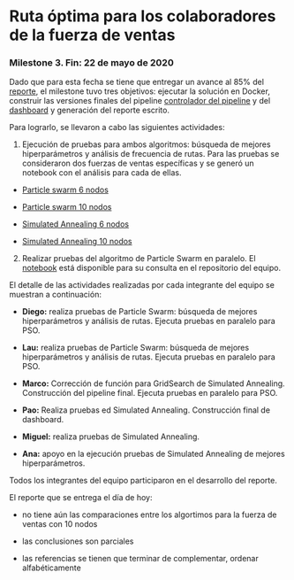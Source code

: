
Ruta óptima para los colaboradores de la fuerza de ventas
==============================

### Milestone 3. Fin: 22 de mayo de 2020

Dado que para esta fecha se tiene que entregar un avance al 85% del [reporte](https://github.com/lauragmz/proyecto-final-mno2020/tree/Marco/reports), el milestone tuvo tres objetivos: ejecutar la solución en Docker, construir las versiones finales del pipeline [controlador del pipeline](https://github.com/lauragmz/analisis-numerico-computo-cientifico/tree/mno-2020-1/proyecto_final/proyectos/equipos/equipos_1_y_4/avance3/codigo) y del [dashboard](https://tcp-dashboard.herokuapp.com/) y generación del reporte escrito. 

Para lograrlo, se llevaron a cabo las siguientes actividades: 

1. Ejecución de pruebas para ambos algoritmos: búsqueda de mejores hiperparámetros y análisis de frecuencia de rutas. Para las pruebas se consideraron dos fuerzas de ventas específicas y se generó un notebook con el análisis para cada de ellas. 

+ [Particle swarm 6 nodos](https://github.com/lauragmz/proyecto-final-mno2020/blob/master/notebooks/entrega/Analisis_ParticleSwarm_6nodos.ipynb)

+ [Particle swarm 10 nodos](https://github.com/lauragmz/proyecto-final-mno2020/blob/master/notebooks/entrega/Analisis_ParticleSwarm_10nodos.ipynb)

+ [Simulated Annealing 6 nodos](https://github.com/lauragmz/proyecto-final-mno2020/blob/master/notebooks/entrega/Analisis_Simulated_Annealing%20_6nodos-100_iter.ipynb)

+ [Simulated Annealing 10 nodos](https://github.com/lauragmz/proyecto-final-mno2020/blob/master/notebooks/entrega/Analisis_Simulated_Annealing%20_10nodos-100_iter.ipynb)


2. Realizar pruebas del algoritmo de Particle Swarm en paralelo. El [notebook](https://github.com/lauragmz/proyecto-final-mno2020/blob/master/notebooks/entrega/Analisis_ParticleSwarm_Paralelo.ipynb) está disponible para su consulta en el repositorio del equipo.

El detalle de las actividades realizadas por cada integrante del equipo se muestran a continuación:

+ **Diego:** realiza pruebas de Particle Swarm: búsqueda de mejores hiperparámetros y análisis de rutas. Ejecuta pruebas en paralelo para PSO. 

+ **Lau:** realiza pruebas de Particle Swarm: búsqueda de mejores hiperparámetros y análisis de rutas. Ejecuta pruebas en paralelo para PSO. 

+ **Marco:** Corrección de función para GridSearch de Simulated Annealing. Construcción del pipeline final. Ejecuta pruebas en paralelo para PSO. 

+ **Pao:** Realiza pruebas ed Simulated Annealing. Construcción final de dashboard. 

+ **Miguel:** realiza pruebas de Simulated Annealing. 

+ **Ana:** apoyo en la ejecución pruebas de Simulated Annealing de mejores hiperparámetros. 

Todos los integrantes del equipo participaron en el desarrollo del reporte. 

El reporte que se entrega el día de hoy:

+ no tiene aún las comparaciones entre los algortimos para la fuerza de ventas con 10 nodos

+ las conclusiones son parciales

+ las referencias se tienen que terminar de complementar, ordenar alfabéticamente




